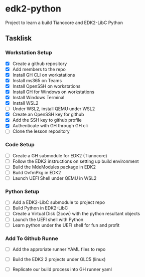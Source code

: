 # edk2-python
Project to learn a build Tianocore and EDK2-LibC Python

## Tasklisk

### Workstation Setup
- [x] Create a github repository
- [x] Add members to the repo
- [x] Install GH CLI on workstations
- [x] Install ms365 on Teams
- [x] Install OpenSSH on workstations
- [x] Install GH for Windows on workstations
- [x] Install Windows Terminal
- [x] Install WSL2
- [ ] Under WSL2, install QEMU under WSL2
- [x] Create an OpenSSH key for github
- [x] Add the SSH key to github profile
- [x] Authenticate with GH through GH cli
- [ ] Clone the lesson repository

### Code Setup
- [ ] Create a GH submodule for EDK2 (Tianocore)
- [ ] Follow the EDK2 instructions on setting up build environment
- [ ] Build the MdeModules package in EDK2
- [ ] Build OvfmPkg in EDK2
- [ ] Launch UEFI Shell under QEMU in WSL2

### Python Setup
- [ ] Add a EDK2-LibC submodule to project repo
- [ ] Build Python in EDK2-LibC
- [ ] Create a Virtual Disk (2cow) with the python resultant objects
- [ ] Launch the UEFI shell with Python
- [ ] Learn python under the UEFI shell for fun and profit

### Add To Github Runne
- [ ] Add the approriate runner YAML files to repo
- [ ] Build the EDK2 2 projects under GLC5 (linux)
- [ ] Replicate our build process into GH runner yaml


